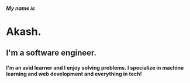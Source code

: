 ##### My name is
# Akash.
## I'm a software engineer.
#### I'm an avid learner and I enjoy solving problems. I specialize in machine learning and web development and everything in tech!

